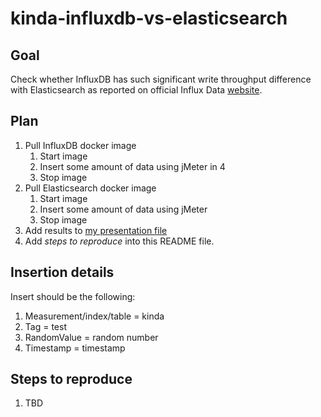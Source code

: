 kinda-influxdb-vs-elasticsearch
===============================

Goal
----

Check whether InfluxDB has such significant write throughput difference with Elasticsearch as reported on official Influx Data [website](https://www.influxdata.com/time-series-database/).

Plan
----

1. Pull InfluxDB docker image
    1. Start image
    1. Insert some amount of data using jMeter in 4 
    1. Stop image
1. Pull Elasticsearch docker image 
    1. Start image
    1. Insert some amount of data using jMeter
    1. Stop image
1. Add results to [my presentation file](https://docs.google.com/presentation/d/1rFy5cCkXF7AUrnD7SnCHWXU8N2rzUkZcbHb_335_JR4/edit?usp=sharing)
1. Add _steps to reproduce_ into this README file. 

Insertion details
-----------------

Insert should be the following:
1. Measurement/index/table = kinda
1. Tag = test
1. RandomValue = random number
1. Timestamp = timestamp 

Steps to reproduce
------------------

1. TBD
